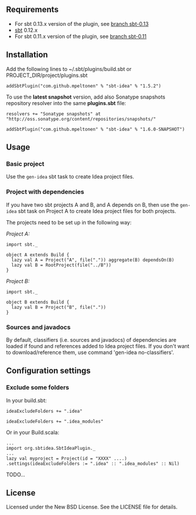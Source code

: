 Requirements
------------

* For sbt 0.13.x version of the plugin, see [branch sbt-0.13](https://github.com/mpeltonen/sbt-idea/tree/sbt-0.13#requirements)
* [sbt](https://github.com/harrah/xsbt/wiki) 0.12.x
* For sbt 0.11.x version of the plugin, see [branch sbt-0.11](https://github.com/mpeltonen/sbt-idea/tree/sbt-0.11#requirements)


Installation
------------

Add the following lines to ~/.sbt/plugins/build.sbt or PROJECT_DIR/project/plugins.sbt

    addSbtPlugin("com.github.mpeltonen" % "sbt-idea" % "1.5.2")

To use the **latest snapshot** version, add also Sonatype snapshots repository resolver into the same **plugins.sbt** file:

    resolvers += "Sonatype snapshots" at "http://oss.sonatype.org/content/repositories/snapshots/"

    addSbtPlugin("com.github.mpeltonen" % "sbt-idea" % "1.6.0-SNAPSHOT")

Usage
-----

### Basic project

Use the `gen-idea` sbt task to create Idea project files.

### Project with dependencies

If you have two sbt projects A and B, and A depends on B, then use the `gen-idea` sbt task on Project A to create Idea project files for both projects.

The projects need to be set up in the following way:

*Project A:*

    import sbt._

    object A extends Build {
      lazy val A = Project("A", file(".")) aggregate(B) dependsOn(B)
      lazy val B = RootProject(file("../B"))
    }

*Project B:*

    import sbt._

    object B extends Build {
      lazy val B = Project("B", file("."))
    }

### Sources and javadocs

By default, classifiers (i.e. sources and javadocs) of dependencies are loaded if found and references added to Idea project files. If you don't want to download/reference them, use command 'gen-idea no-classifiers'.

Configuration settings
----------------------

### Exclude some folders

In your build.sbt:

    ideaExcludeFolders += ".idea"

    ideaExcludeFolders += ".idea_modules"

Or in your Build.scala:

    ...
    import org.sbtidea.SbtIdeaPlugin._
    ...
    lazy val myproject = Project(id = "XXXX" ....)
    .settings(ideaExcludeFolders := ".idea" :: ".idea_modules" :: Nil)



TODO...

License
-------

Licensed under the New BSD License. See the LICENSE file for details.
